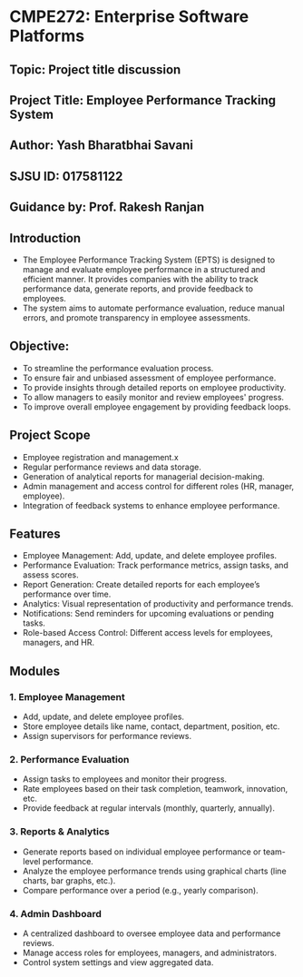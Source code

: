 # CMPE272: Enterprise Software Platforms
## Topic: Project title discussion
## Project Title: Employee Performance Tracking System
## Author: Yash Bharatbhai Savani
## SJSU ID: 017581122
## Guidance by: Prof. Rakesh Ranjan

## Introduction

- The Employee Performance Tracking System (EPTS) is designed to manage and evaluate employee performance in a structured and efficient manner. It provides companies with the ability to track performance data, generate reports, and provide feedback to employees.
- The system aims to automate performance evaluation, reduce manual errors, and promote transparency in employee assessments.



## Objective:
- To streamline the performance evaluation process.
- To ensure fair and unbiased assessment of employee performance.
- To provide insights through detailed reports on employee productivity.
- To allow managers to easily monitor and review employees' progress.
- To improve overall employee engagement by providing feedback loops.

## Project Scope

- Employee registration and management.x
- Regular performance reviews and data storage.
- Generation of analytical reports for managerial decision-making.
- Admin management and access control for different roles (HR, manager, employee).
- Integration of feedback systems to enhance employee performance.

## Features
- Employee Management: Add, update, and delete employee profiles.
- Performance Evaluation: Track performance metrics, assign tasks, and assess scores.
- Report Generation: Create detailed reports for each employee’s performance over time.
- Analytics: Visual representation of productivity and performance trends.
- Notifications: Send reminders for upcoming evaluations or pending tasks.
- Role-based Access Control: Different access levels for employees, managers, and HR.

## Modules

### 1. Employee Management
- Add, update, and delete employee profiles.
- Store employee details like name, contact, department, position, etc.
- Assign supervisors for performance reviews.

### 2. Performance Evaluation
-	Assign tasks to employees and monitor their progress.
-	Rate employees based on their task completion, teamwork, innovation, etc.
-	Provide feedback at regular intervals (monthly, quarterly, annually).

### 3. Reports & Analytics
-	Generate reports based on individual employee performance or team-level performance.
-	Analyze the employee performance trends using graphical charts (line charts, bar graphs, etc.).
-	Compare performance over a period (e.g., yearly comparison).

### 4. Admin Dashboard
-	A centralized dashboard to oversee employee data and performance reviews.
-	Manage access roles for employees, managers, and administrators.
-	Control system settings and view aggregated data.




